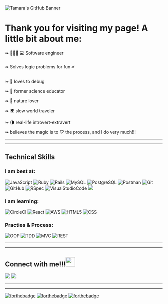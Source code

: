 ![Tamara's GitHub Banner](https://user-images.githubusercontent.com/67713820/189742376-48e84a13-a7ad-4bc3-bf5f-b55175ea0aed.jpeg)

<h1>Thank you for visiting my page! A little bit about me:</h1>

  ❧ 👩🏽‍🔬 💻 Software engineer
  
  ❧ Solves logic problems for fun ༗

  ❧ 🐞 loves to debug 
  
  ❧ 🔬 former science educator 
  
  ❧ 🌱 nature lover
  
  ❧ 🌍 slow world traveler
  
  ❧ 🌗 real-life introvert-extravert 
  
  ❧ believes the magic is to ♡ the process, and I do very much!!!
  
 ---
 ---
## Technical Skills

### I am best at:

<p align="left">
<img alt="JavaScript" src="https://img.shields.io/badge/JavaScript-F7DF1E?style=for-the-badge&logo=javascript&logoColor=black" />
<img alt="Ruby" src="https://img.shields.io/badge/Ruby-CC342D?style=for-the-badge&logo=ruby&logoColor=white"/>
<img alt="Rails" src="https://img.shields.io/badge/rails-%23CC0000.svg?style=for-the-badge&logo=ruby-on-rails&logoColor=white" /> 
<img alt="MySQL" src="https://img.shields.io/badge/MySQL-00000F?style=for-the-badge&logo=mysql&logoColor=white" /> 
<img alt="PostgreSQL" src="https://img.shields.io/badge/PostgreSQL-316192?style=for-the-badge&logo=postgresql&logoColor=white" />
<img alt="Postman" src="https://img.shields.io/badge/Postman-FF6C37?style=for-the-badge&logo=postman&logoColor=white" /> 
<img alt="Git" src="https://img.shields.io/badge/GIT-E44C30?style=for-the-badge&logo=git&logoColor=white"/>
<img alt="GitHub" src="https://img.shields.io/badge/GitHub%20-%2320232a.svg?&style=for-the-badge&logo=GitHub&logoColor=%23EFF7FF" />
<img alt="RSpec" src="https://img.shields.io/badge/RSpec-CC342D?style=for-the-badge&logo=RubyGems&logoColor=white" /> 
<img alt="VisualStudioCode" src="https://img.shields.io/badge/Visual_Studio_Code-0078D4?style=for-the-badge&logo=visual%20studio%20code&logoColor=white"/>
<img atl="Heroku" src="https://img.shields.io/badge/Heroku-430098?style=for-the-badge&logo=heroku&logoColor=white"/ >
</p>

### I am learning:
<p align="left">
<img alt="CircleCI" src="https://img.shields.io/badge/circleci-343434?style=for-the-badge&logo=circleci&logoColor=white" />
<img alt="React" src="https://img.shields.io/badge/React-20232A?style=for-the-badge&logo=react&logoColor=61DAFB" />
<img alt="AWS" src="https://img.shields.io/badge/Amazon_AWS-232F3E?style=for-the-badge&logo=amazon-aws&logoColor=white" />
<img alt="HTML5" src="https://img.shields.io/badge/HTML5-E34F26?style=for-the-badge&logo=html5&logoColor=white" />
<img alt="CSS" src="https://img.shields.io/badge/CSS3-1572B6?style=for-the-badge&logo=css3&logoColor=white" />
</p>


### Practies & Process:
![OOP](https://user-images.githubusercontent.com/64919819/113648808-77684300-964a-11eb-8575-05aeaa946a6f.png)
![TDD](https://user-images.githubusercontent.com/64919819/113648827-7f27e780-964a-11eb-8f9e-dfdc2ed077c5.png)
![MVC](https://user-images.githubusercontent.com/64919819/113648848-8949e600-964a-11eb-833f-91872b6f3fe0.png)
![REST](https://user-images.githubusercontent.com/64919819/113648856-8ea73080-964a-11eb-8e85-6f580a54eaca.png)


---
---
<h2>Connect with me!!!<img src="https://raw.githubusercontent.com/MartinHeinz/MartinHeinz/master/wave.gif" width="30px" height="30px" /></h2>
  <a target="_blank"href="https://www.linkedin.com/in/tamara-dowis/"><img src="https://img.shields.io/badge/linkedin-%230077B5.svg?&style=for-the-badge&logo=linkedin&logoColor=white" /></a>
  <a href="mailto:tamara.dowis@gmail.com?subject=Message%20From%20my%20Github"><img src="https://img.shields.io/badge/gmail-%23D14836.svg?&style=for-the-badge&logo=gmail&logoColor=white" /></a>
  
  ---
  ---
  [![forthebadge](http://forthebadge.com/images/badges/built-with-love.svg)](http://forthebadge.com)
  [![forthebadge](https://forthebadge.com/images/badges/built-with-science.svg)](https://forthebadge.com)
  [![forthebadge](https://forthebadge.com/images/badges/powered-by-coffee.svg)](https://forthebadge.com)
